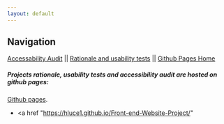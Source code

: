 ```yaml
---
layout: default
---
```


## Navigation 
[Accessability Audit](https://hluce1.github.io/week4/audit/) || [Rationale and usability tests](https://hluce1.github.io/week4/rationale/) || [Github Pages Home](https://hluce1.github.io/week4/)

##### Projects rationale, usability tests and accessibility audit are hosted on github pages:
[Github pages](./rationale.html).


* <a href "https://hluce1.github.io/Front-end-Website-Project/" </a>
